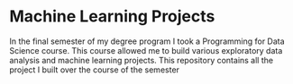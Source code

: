 # Machine Learning Projects

In the final semester of my degree program I took a Programming for Data Science course. This course allowed me to build various exploratory data analysis and machine learning projects. This repository contains all the project I built over the course of the semester
